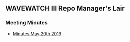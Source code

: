 ## WAVEWATCH III Repo Manager's Lair

### Meeting Minutes

- [Minutes May 20th 2019](https://noaa-emc.github.io/WW3/repoadmin/9773878d237ad1f0b31f1354f3b87239c0805fba/Minutes_20190520.md)
